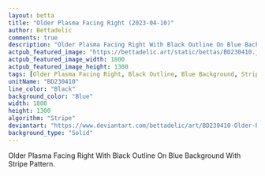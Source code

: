 ```yaml
---
layout: betta
title: "Older Plasma Facing Right (2023-04-10)"
author: Bettadelic
comments: true
description: "Older Plasma Facing Right With Black Outline On Blue Background With Stripe Pattern."
actpub_featured_image: "https://bettadelic.art/static/bettas/BD230410.jpg"
actpub_featured_image_width: 1800
actpub_featured_image_height: 1300
tags: [Older Plasma Facing Right, Black Outline, Blue Background, Stripe Pattern, April 2023]
unitName: "BD230410"
line_color: "Black"
background_color: "Blue"
width: 1800
height: 1300
algorithm: "Stripe"
deviantart: "https://www.deviantart.com/bettadelic/art/BD230410-Older-Plasma-Facing-Right-2023-04-10-957530837"
background_type: "Solid"
---
```


Older Plasma Facing Right With Black Outline On Blue Background With Stripe Pattern.
